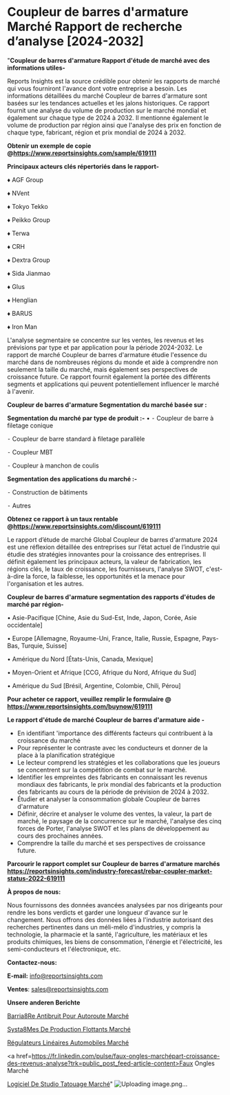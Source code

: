 # Coupleur de barres d'armature Marché Rapport de recherche d’analyse [2024-2032]

"<strong>Coupleur de barres d'armature Rapport d'étude de marché avec des informations utiles-</strong>

Reports Insights est la source crédible pour obtenir les rapports de marché qui vous fourniront l'avance dont votre entreprise a besoin. Les informations détaillées du marché Coupleur de barres d'armature sont basées sur les tendances actuelles et les jalons historiques. Ce rapport fournit une analyse du volume de production sur le marché mondial et également sur chaque type de 2024 à 2032. Il mentionne également le volume de production par région ainsi que l'analyse des prix en fonction de chaque type, fabricant, région et prix mondial de 2024 à 2032.

<strong><b>Obtenir un exemple de copie @</b></strong><a href=https://www.reportsinsights.com/sample/619111><strong><b>https://www.reportsinsights.com/sample/619111</b></strong></a>

<b>Principaux acteurs clés répertoriés dans le rapport-</b>

<b> </b>♦ AGF Group

♦ NVent

♦ Tokyo Tekko

♦ Peikko Group

♦ Terwa

♦ CRH

♦ Dextra Group

♦ Sida Jianmao

♦ Glus

♦ Henglian

♦ BARUS

♦ Iron Man

L'analyse segmentaire se concentre sur les ventes, les revenus et les prévisions par type et par application pour la période 2024-2032. Le rapport de marché Coupleur de barres d'armature étudie l'essence du marché dans de nombreuses régions du monde et aide à comprendre non seulement la taille du marché, mais également ses perspectives de croissance future. Ce rapport fournit également la portée des différents segments et applications qui peuvent potentiellement influencer le marché à l'avenir.

<strong>Coupleur de barres d'armature Segmentation du marché basée sur :</strong>

<strong>Segmentation du marché par type de produit :-</strong>
•
⁃ Coupleur de barre à filetage conique

⁃ Coupleur de barre standard à filetage parallèle

⁃ Coupleur MBT

⁃ Coupleur à manchon de coulis

<strong>Segmentation des applications du marché :-</strong>

⁃ Construction de bâtiments

⁃ Autres

<strong><b>Obtenez ce rapport à un taux rentable @</b></strong><a href=https://www.reportsinsights.com/discount/619111><strong><b>https://www.reportsinsights.com/discount/619111</b></strong></a>

Le rapport d’étude de marché Global Coupleur de barres d'armature 2024 est une réflexion détaillée des entreprises sur l’état actuel de l’industrie qui étudie des stratégies innovantes pour la croissance des entreprises. Il définit également les principaux acteurs, la valeur de fabrication, les régions clés, le taux de croissance, les fournisseurs, l'analyse SWOT, c'est-à-dire la force, la faiblesse, les opportunités et la menace pour l'organisation et les autres.

<strong>Coupleur de barres d'armature segmentation des rapports d'études de marché par région-</strong>

• Asie-Pacifique [Chine, Asie du Sud-Est, Inde, Japon, Corée, Asie occidentale]

• Europe [Allemagne, Royaume-Uni, France, Italie, Russie, Espagne, Pays-Bas, Turquie, Suisse]

• Amérique du Nord [États-Unis, Canada, Mexique]

• Moyen-Orient et Afrique [CCG, Afrique du Nord, Afrique du Sud]

• Amérique du Sud [Brésil, Argentine, Colombie, Chili, Pérou]

<strong>Pour acheter ce rapport, veuillez remplir le formulaire @   <a href=https://www.reportsinsights.com/buynow/619111>https://www.reportsinsights.com/buynow/619111</a></strong>

<strong>Le rapport d'étude de marché Coupleur de barres d'armature aide -</strong>
<ul>
  <li>En identifiant 'importance des différents facteurs qui contribuent à la croissance du marché</li>
  <li>Pour représenter le contraste avec les conducteurs et donner de la place à la planification stratégique</li>
  <li>Le lecteur comprend les stratégies et les collaborations que les joueurs se concentrent sur la compétition de combat sur le marché.</li>
  <li>Identifier les empreintes des fabricants en connaissant les revenus mondiaux des fabricants, le prix mondial des fabricants et la production des fabricants au cours de la période de prévision de 2024 à 2032.</li>
  <li>Étudier et analyser la consommation globale Coupleur de barres d'armature</li>
  <li>Définir, décrire et analyser le volume des ventes, la valeur, la part de marché, le paysage de la concurrence sur le marché, l'analyse des cinq forces de Porter, l'analyse SWOT et les plans de développement au cours des prochaines années.</li>
  <li>Comprendre la taille du marché et ses perspectives de croissance future.</li>
</ul>

<strong>Parcourir le rapport complet sur Coupleur de barres d'armature marchés <a href=https://reportsinsights.com/industry-forecast/rebar-coupler-market-status-2022-619111>https://reportsinsights.com/industry-forecast/rebar-coupler-market-status-2022-619111</a></strong>

<strong>À propos de nous:</strong>

Nous fournissons des données avancées analysées par nos dirigeants pour rendre les bons verdicts et garder une longueur d'avance sur le changement. Nous offrons des données liées à l'industrie autorisant des recherches pertinentes dans un méli-mélo d'industries, y compris la technologie, la pharmacie et la santé, l'agriculture, les matériaux et les produits chimiques, les biens de consommation, l'énergie et l'électricité, les semi-conducteurs et l'électronique, etc.

<strong>Contactez-nous:</strong>

<strong>E-mail:</strong> <a href=mailto:info@reportsinsights.com>info@reportsinsights.com</a>

<strong>Ventes</strong>: <a href=mailto:sales@reportsinsights.com>sales@reportsinsights.com</a>

<strong>Unsere anderen Berichte</strong>

<a href=https://www.linkedin.com/pulse/barri%C3%A8re-antibruit-pour-autoroute-march%C3%A9-analyse-8zr7c/>Barria8Re Antibruit Pour Autoroute Marché</a>

<a href=https://www.linkedin.com/pulse/syst%C3%A8mes-de-production-flottants-march%C3%A9-part-6hztc/>Systa8Mes De Production Flottants Marché</a>

<a href=https://www.linkedin.com/pulse/régulateurs-linéaires-automobiles-marchéanalyse-knudc/>Régulateurs Linéaires Automobiles Marché</a>

<a href=https://fr.linkedin.com/pulse/faux-ongles-marchépart-croissance-des-revenus-analyse?trk=public_post_feed-article-content>Faux Ongles Marché</a>

<a href=https://www.linkedin.com/pulse/logiciel-de-studio-tatouage-march%C3%A9-rapport-u00sf/>Logiciel De Studio Tatouage Marché</a>"
![Uploading image.png…]()
